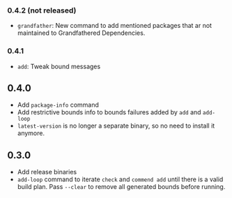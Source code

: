 ### 0.4.2 (not released)
* `grandfather`: New command to add mentioned packages that ar not maintained to Grandfathered Dependencies.

### 0.4.1
* `add`: Tweak bound messages

## 0.4.0
* Add `package-info` command
* Add restrictive bounds info to bounds failures added by `add` and `add-loop`
* `latest-version` is no longer a separate binary, so no need to install it anymore.

## 0.3.0

* Add release binaries
* `add-loop` command to iterate `check` and `commend add` until there
  is a valid build plan. Pass `--clear` to remove all generated bounds
  before running.
